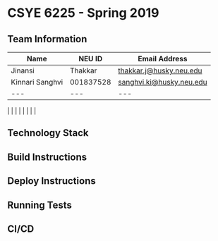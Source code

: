 # CSYE 6225 - Spring 2019

## Team Information

| Name | NEU ID | Email Address |
| --- | --- | --- |
| Jinansi | Thakkar | thakkar.j@husky.neu.edu |
| Kinnari Sanghvi| 001837528| sanghvi.ki@husky.neu.edu |
| --- | --- | --- |


| | | |
| | | |

## Technology Stack


## Build Instructions


## Deploy Instructions


## Running Tests


## CI/CD


